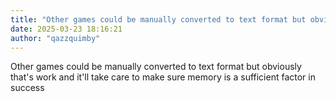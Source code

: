 ```yaml
---
title: "Other games could be manually converted to text format but obviously that's work and it'll..."
date: 2025-03-23 18:16:21
author: "qazzquimby"
---
```


Other games could be manually converted to text format but obviously that's work and it'll take care to make sure memory is a sufficient factor in success